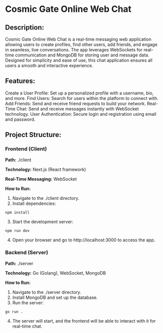 # Cosmic Gate Online Web Chat

## Description:
Cosmic Gate Online Web Chat is a real-time messaging web application allowing users to create profiles, find other users, add friends, and engage in seamless, live conversations.
The app leverages WebSockets for real-time communication and MongoDB for storing user and message data.
Designed for simplicity and ease of use, this chat application ensures all users a smooth and interactive experience.

## Features:
Create a User Profile: Set up a personalized profile with a username, bio, and more.
Find Users: Search for users within the platform to connect with.
Add Friends: Send and receive friend requests to build your network.
Real-Time Chat: Send and receive messages instantly with WebSocket technology.
User Authentication: Secure login and registration using email and password.

## Project Structure:

### Frontend (Client)
**Path:** ./client

**Technology:** Next.js (React framework)

**Real-Time Messaging:** WebSocket

**How to Run:**
1. Navigate to the ./client directory.
2. Install dependencies:
```
npm install
```
3. Start the development server:
```
npm run dev
```
4. Open your browser and go to http://localhost:3000 to access the app.

### Backend (Server)
**Path:** ./server

**Technology:** Go (Golang), WebSocket, MongoDB

**How to Run:**
1. Navigate to the ./server directory.
2. Install MongoDB and set up the database.
3. Run the server:
```
go run .
```
4. The server will start, and the frontend will be able to interact with it for real-time chat.

